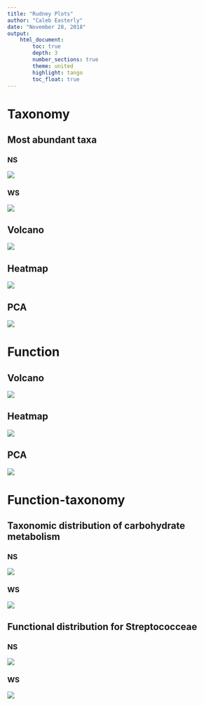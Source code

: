 ```yaml
---
title: "Rudney Plots"
author: "Caleb Easterly"
date: "November 28, 2018"
output:
    html_document:
        toc: true
        depth: 3
        number_sections: true
        theme: united
        highlight: tango
        toc_float: true
---
```




# Taxonomy

## Most abundant taxa

### NS
![](mqome_outputs/plots/tax_bar_ns.png)


### WS
![](mqome_outputs/plots/tax_bar_ws.png)

## Volcano

![](mqome_outputs/plots/tax_volcano.png)

## Heatmap

![](mqome_outputs/plots/tax_heatmap.png)

## PCA

![](mqome_outputs/plots/tax_pca.png)

# Function

## Volcano

![](mqome_outputs/plots/func_volcano.png)

## Heatmap

![](mqome_outputs/plots/func_heatmap.png)

## PCA

![](mqome_outputs/plots/func_pca.png)


# Function-taxonomy

## Taxonomic distribution of carbohydrate metabolism

### NS

![](mqome_outputs/plots/tf_carbo_ns.png)

### WS

![](mqome_outputs/plots/tf_carbo_ws.png)

## Functional distribution for Streptococceae

### NS

![](mqome_outputs/plots/tf_strep_ns.png)

### WS

![](mqome_outputs/plots/tf_strep_ws.png)
